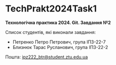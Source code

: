 # TechPrakt2024Task1
**Технологічна практика 2024. Git. Завдання №2**

Список студентів, які виконали завдання:
* Петренко Петро Петрович, група ІПЗ-22-7
* Близнюк Тарас Русланович, група ІПЗ-22-2

Пошта: [ipz222_btr@student.ztu.edu.ua](ipz222_btr@student.ztu.edu.ua)